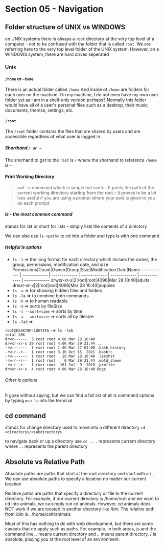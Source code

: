 # Section 05 - Navigation

## Folder structure of UNIX vs WINDOWS
on UNIX systems there is always a `root` directory at the very top level of a computer
    - not to be confused with the folder that is called `root`. We are referring here to the very top level folder of the UNIX system.
However, on a WINDOWS system, there are hard drives seperated

### Unix

#### `/home` or `~home`
There is an actual folder called `/home`
And inside of `/home` are folders for each user on the machine.
On my machine, I do not even have my own user folder yet as I am in a shell-only version perhaps?
Normally this folder would have all of a user's personal files such as a desktop, their music, documents, themse, settings, etc.

#### `/root`
The `/root` folder contains the files that are shared by users and are accessible regardless of what user is logged in

##### Shorthand `/ or ~`
The shorhand to get to the `root` is `/` where the shorhand to reference `/home` is `~`

#### Print Working Directory
> `pwd` - a command which is simple but useful. It prints the path of the current working directory starting from the root `/`
It proves to be a lot less useful if you are using a prompt where your pwd is given to you on each prompt

##### ls - the most common command
stands for list or short for lists -
simply lists the contents of a directory

We can also use `ls <path>` to cd into a folder and type ls with one command

##### Helpful ls options
- `ls -l` => the long format for each directory which inclues the owner, the group, permissions, modification date, and size
    Permissions|Count|Owner|Group|Size|Modification Date|Name
    ------------ | ------------- | ------------- | -------------  | -------------  | -------------  | ------------- 
    drwxr-xr-x|2|root|root|4096|Mar 28 10:40|adults
    drwxr-xr-x|2|root|root|4096|Mar 28 10:40|puppies
- `ls -a` => for showing hidden files and folders
- `ls -la` => to combine both commands
- `ls -h` => to human readable
- `ls -S` => sorts by fileSize
- `ls -l --sort=time` => sorts by time
- `ls -a --sort=size` => sorts all by filesize
- `ls -lah` => 
```
root@DESKTOP-1UKT1FA:~# ls -lah
total 28K
drwx------  3 root root 4.0K Mar 28 10:40 .
drwxr-xr-x 19 root root 4.0K Mar 29 21:44 ..
-rw-------  1 root root 1.4K Mar 27 01:00 .bash_history
-rw-r--r--  1 root root 3.1K Oct 15  2021 .bashrc
-rw-------  1 root root   20 Mar 28 10:40 .lesshst
-rw-r--r--  1 root root    0 Mar 29 21:44 .motd_shown
-rw-r--r--  1 root root  161 Jul  9  2019 .profile
drwxr-xr-x  4 root root 4.0K Mar 28 10:40 Dogs
``` 
###### Other ls options
It goes without saying, but we can find a full list of all ls command options by typing `man ls` into the terminal

## cd command
stands for change directory
used to move into a different directory
`cd <directory>/<subdirectory>`

to navigate back or up a directory use
`cd ..`
`.` represents current directory where `..` represents the parent directory

## Absolute vs Relative Path

Absolute paths are paths that start at the root directory and start with a / , We can use absolute paths to specify a location no matter our current location

Relative paths are paths that specify a directory or file to the current directory. For example, if our current directory is /home/root and we want to cd into animals, we ca simply run cd animals. However, cd animals does NOT work if we are located in another directory like /bin. The relative path from /bin is ../home/colt/animals

Most of this has nothing to do with web development, but there are some caveats that do apply such as paths. For example, in both areas, js and the command line, . means current directory and .. means parent directory. / is absolute, placing you at the root level of an environment.